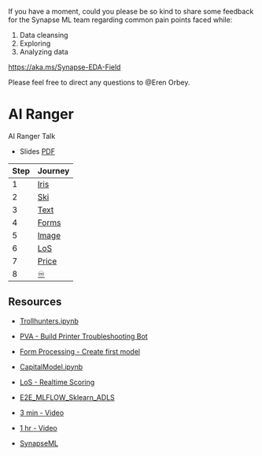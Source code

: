 If you have a moment, could you please be so kind to share some feedback for the Synapse ML team regarding common pain points faced while:

1.	Data cleansing
2.	Exploring
3.	Analyzing data

https://aka.ms/Synapse-EDA-Field 

Please feel free to direct any questions to @Eren Orbey.

# AI Ranger
AI Ranger Talk

* Slides [PDF](https://github.com/hfleitas/airanger/blob/main/Slides/HiramFleitas-ML.pdf)

| Step | Journey |
| ------- | ------- |
| 1 | [Iris](https://docs.microsoft.com/sql/machine-learning/predictions/native-scoring-predict-transact-sql) |
| 2 | [Ski](https://aka.ms/mlsqldev) |
| 3 | [Text](https://docs.microsoft.com/learn/paths/explore-natural-language-processing/) |
| 4 | [Forms](https://docs.microsoft.com/paths/improve-business-performance-ai-builder/) |
| 5 | [Image](https://docs.microsoft.com/ai-builder/get-started-with-object-detection) |
| 6 | [LoS](https://github.com/microsoft/r-server-hospital-length-of-stay) | 
| 7 | [Price](https://docs.microsoft.com/shows/ai-show/machine-learning-experiences-in-azure-synapse) |
| 8 | [♾️](https://docs.microsoft.com/azure/synapse-analytics/machine-learning/tutorial-score-model-predict-spark-pool) |

## Resources

* [Trollhunters.ipynb](https://github.com/hfleitas/airanger/blob/main/Notebooks/Trollhunters.ipynb)
* [PVA - Build Printer Troubleshooting Bot](https://github.com/hfleitas/airanger/blob/main/PVA%20Assets/Custom-PowerPlatform3x-5VirtualAgents-DemoJarvis.pdf)
* [Form Processing - Create first model](https://docs.microsoft.com/learn/modules/get-started-with-form-processing/2-create-first-model)
* [CapitalModel.ipynb](https://github.com/hfleitas/AzureSynapseForActuaries/blob/main/CodeSamples/CapitalModel.ipynb)
* [LoS - Realtime Scoring](https://github.com/hfleitas/r-server-hospital-length-of-stay/blob/master/SQLPy/Claims/DbaHospitalLoSClaims.ipynb)
* [E2E_MLFLOW_Sklearn_ADLS](https://ms.web.azuresynapse.net/en-us/authoring/analyze/notebooks/E2E_MLFLOW_Sklearn_ADLS?workspace=%2Fsubscriptions%2Fe4e06275-58d1-4081-8f1b-be12462eb701%2FresourceGroups%2Fwplushiramsynapse%2Fproviders%2FMicrosoft.Synapse%2Fworkspaces%2Fwplushiramsynapse)

* [3 min - Video](https://youtube.com/watch?v=NGbk9XGWTHI&t=3163s)
* [1 hr - Video](https://www.youtube.com/watch?v=9xf4cAVYk3o)
* [SynapseML](https://microsoft.github.io/SynapseML/)
